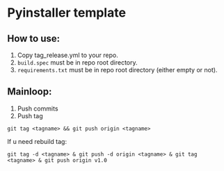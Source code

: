 # Pyinstaller template

## How to use:
1. Copy tag_release.yml to your repo.
2. `build.spec` must be in repo root directory.
3. `requirements.txt` must be in repo root directory (either empty or not).

## Mainloop:
1. Push commits
2. Push tag
```
git tag <tagname> && git push origin <tagname>
```
If u need rebuild tag:
```
git tag -d <tagname> & git push -d origin <tagname> & git tag <tagname> & git push origin v1.0
```